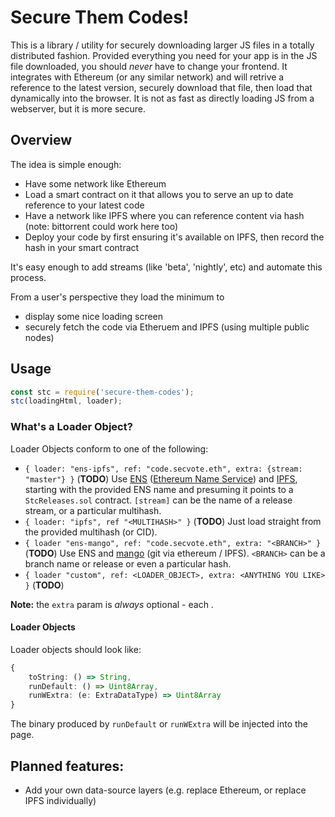 # Secure Them Codes!

This is a library / utility for securely downloading larger JS files
in a totally distributed fashion. Provided everything you need for your
app is in the JS file downloaded, you should _never_ have to change your
frontend. It integrates with Ethereum (or any similar network) and will
retrive a reference to the latest version, securely download that file,
then load that dynamically into the browser. It is not as fast as directly
loading JS from a webserver, but it is more secure.

## Overview

The idea is simple enough:

* Have some network like Ethereum
* Load a smart contract on it that allows you to serve an up to date
    reference to your latest code
* Have a network like IPFS where you can reference content via hash
    (note: bittorrent could work here too)
* Deploy your code by first ensuring it's available on IPFS, then record
    the hash in your smart contract

It's easy enough to add streams (like 'beta', 'nightly', etc) and automate
this process.

From a user's perspective they load the minimum to

* display some nice loading screen
* securely fetch the code via Etheruem and IPFS (using multiple public nodes)

## Usage

```javascript
const stc = require('secure-them-codes');
stc(loadingHtml, loader);
```

### What's a Loader Object?

Loader Objects conform to one of the following:

* `{ loader: "ens-ipfs", ref: "code.secvote.eth", extra: {stream: "master"} }` (**TODO**)
    Use [ENS] ([Ethereum Name Service][ENS]) and [IPFS], starting with the provided
    ENS name and presuming it points to a `StcReleases.sol` contract.
    `[stream]` can be the name of a release stream, or a particular multihash.
* `{ loader: "ipfs", ref "<MULTIHASH>" }` (**TODO**)
    Just load straight from the provided multihash (or CID).
* `{ loader "ens-mango", ref: "code.secvote.eth", extra: "<BRANCH>" }` (**TODO**)
    Use ENS and [mango] (git via ethereum / IPFS).
    `<BRANCH>` can be a branch name or release or even a particular hash.
* `{ loader "custom", ref: <LOADER_OBJECT>, extra: <ANYTHING YOU LIKE> }` (**TODO**)

**Note:** the `extra` param is _always_ optional - each .

#### Loader Objects

Loader objects should look like:

```typescript
{
    toString: () => String,
    runDefault: () => Uint8Array,
    runWExtra: (e: ExtraDataType) => Uint8Array
}
```

The binary produced by `runDefault` or `runWExtra` will be injected into the page.

## Planned features:

* Add your own data-source layers (e.g. replace Ethereum, or replace IPFS
    individually)

[mango]: https://github.com/axic/mango
[ENS]: https://ens.domains/
[IPFS]: https://ipfs.io/
